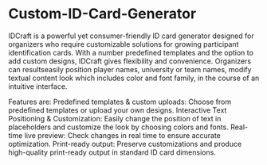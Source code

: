 # Custom-ID-Card-Generator
IDCraft is a powerful yet consumer-friendly ID card generator designed for organizers who require customizable solutions for growing participant identification cards. With a number predefined templates and the option to add custom designs, IDCraft gives flexibility and convenience. Organizers can resultseasily position player names, university or team names, modify textual content look which includes color and font family, in the course of an intuitive interface.

Features are:
Predefined templates & custom uploads: Choose from predefined templates or upload your own designs.
Interactive Text Positioning & Customization: Easily change the position of text in placeholders and customize the look by choosing colors and fonts.
Real-time live preview: Check changes in real time to ensure accurate optimization.
Print-ready output: Preserve customizations and produce high-quality print-ready output in standard ID card dimensions.
